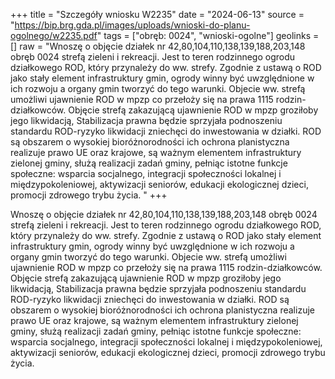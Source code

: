 +++
title = "Szczegóły wniosku W2235"
date = "2024-06-13"
source = "https://bip.brg.gda.pl/images/uploads/wnioski-do-planu-ogolnego/w2235.pdf"
tags = ["obręb: 0024", "wnioski-ogolne"]
geolinks = []
raw = "Wnoszę o objęcie działek nr 42,80,104,110,138,139,188,203,148 obręb 0024 strefą zieleni i rekreacji. Jest to teren rodzinnego ogrodu działkowego ROD, który przynależy do ww. strefy. Zgodnie z ustawą o ROD jako stały element infrastruktury gmin, ogrody winny być uwzględnione w ich rozwoju a organy gmin tworzyć do tego warunki. Objecie ww. strefą umożliwi ujawnienie ROD w mpzp co przełoży się na prawa 1115 rodzin-działkowców. Objęcie strefą zakazującą ujawnienie ROD w mpzp groziłoby jego likwidacją, Stabilizacja prawna będzie sprzyjała podnoszeniu standardu ROD-ryzyko likwidacji zniechęci do inwestowania w działki. ROD są obszarem o wysokiej bioróżnorodności ich ochrona planistyczna realizuje prawo UE oraz krajowe, są ważnym elementem infrastruktury zielonej gminy, służą realizacji zadań gminy, pełniąc istotne funkcje społeczne: wsparcia socjalnego, integracji społeczności lokalnej i międzypokoleniowej, aktywizacji seniorów, edukacji ekologicznej dzieci, promocji zdrowego trybu życia. "
+++

Wnoszę o objęcie działek nr 42,80,104,110,138,139,188,203,148 obręb 0024 strefą
zieleni i rekreacji. Jest to teren rodzinnego ogrodu działkowego ROD, który przynależy do ww.
strefy. Zgodnie z ustawą o ROD jako stały element infrastruktury gmin, ogrody winny być
uwzględnione w ich rozwoju a organy gmin tworzyć do tego warunki. Objecie ww. strefą
umożliwi ujawnienie ROD w mpzp co przełoży się na prawa 1115 rodzin-działkowców. Objęcie
strefą zakazującą ujawnienie ROD w mpzp groziłoby jego likwidacją, Stabilizacja prawna będzie
sprzyjała podnoszeniu standardu ROD-ryzyko likwidacji zniechęci do inwestowania w działki.
ROD są obszarem o wysokiej bioróżnorodności ich ochrona planistyczna realizuje prawo UE oraz
krajowe, są ważnym elementem infrastruktury zielonej gminy, służą realizacji zadań gminy,
pełniąc istotne funkcje społeczne: wsparcia socjalnego, integracji społeczności lokalnej i
międzypokoleniowej, aktywizacji seniorów, edukacji ekologicznej dzieci, promocji zdrowego
trybu życia.



